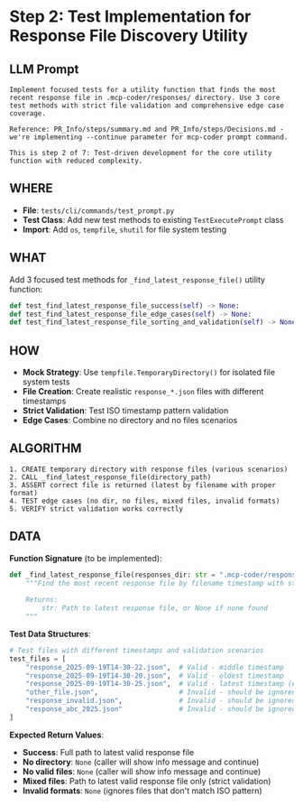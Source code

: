 # Step 2: Test Implementation for Response File Discovery Utility

## LLM Prompt
```
Implement focused tests for a utility function that finds the most recent response file in .mcp-coder/responses/ directory. Use 3 core test methods with strict file validation and comprehensive edge case coverage.

Reference: PR_Info/steps/summary.md and PR_Info/steps/Decisions.md - we're implementing --continue parameter for mcp-coder prompt command.

This is step 2 of 7: Test-driven development for the core utility function with reduced complexity.
```

## WHERE
- **File**: `tests/cli/commands/test_prompt.py`
- **Test Class**: Add new test methods to existing `TestExecutePrompt` class
- **Import**: Add `os`, `tempfile`, `shutil` for file system testing

## WHAT
Add 3 focused test methods for `_find_latest_response_file()` utility function:

```python
def test_find_latest_response_file_success(self) -> None:
def test_find_latest_response_file_edge_cases(self) -> None:
def test_find_latest_response_file_sorting_and_validation(self) -> None:
```

## HOW
- **Mock Strategy**: Use `tempfile.TemporaryDirectory()` for isolated file system tests
- **File Creation**: Create realistic `response_*.json` files with different timestamps
- **Strict Validation**: Test ISO timestamp pattern validation
- **Edge Cases**: Combine no directory and no files scenarios

## ALGORITHM
```
1. CREATE temporary directory with response files (various scenarios)
2. CALL _find_latest_response_file(directory_path)
3. ASSERT correct file is returned (latest by filename with proper format)
4. TEST edge cases (no dir, no files, mixed files, invalid formats)
5. VERIFY strict validation works correctly
```

## DATA
**Function Signature** (to be implemented):
```python
def _find_latest_response_file(responses_dir: str = ".mcp-coder/responses") -> Optional[str]:
    """Find the most recent response file by filename timestamp with strict validation.
    
    Returns:
        str: Path to latest response file, or None if none found
    """
```

**Test Data Structures**:
```python
# Test files with different timestamps and validation scenarios
test_files = [
    "response_2025-09-19T14-30-22.json",  # Valid - middle timestamp
    "response_2025-09-19T14-30-20.json",  # Valid - oldest timestamp
    "response_2025-09-19T14-30-25.json",  # Valid - latest timestamp (expected result)
    "other_file.json",                    # Invalid - should be ignored
    "response_invalid.json",              # Invalid - should be ignored
    "response_abc_2025.json"              # Invalid - should be ignored
]
```

**Expected Return Values**:
- **Success**: Full path to latest valid response file
- **No directory**: `None` (caller will show info message and continue)
- **No valid files**: `None` (caller will show info message and continue)
- **Mixed files**: Path to latest valid response file only (strict validation)
- **Invalid formats**: `None` (ignores files that don't match ISO pattern)
